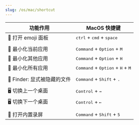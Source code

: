 ```yaml
---
slug: /os/mac/shortcut
---
```





| 功能作用          | MacOS 快捷键                                          |
| ----------------- | ----------------------------------------------------- |
| 🎨 打开 emoji 面板 | <kbd>ctrl</kbd> + <kbd>cmd</kbd> + <kbd>space</kbd>   |
|                   |                                                       |
| 🙈 最小化当前应用    | <kbd>Command</kbd> + <kbd>Option</kbd> + <kbd>M</kbd>                     |
| 🙈 最小化其他应用    | <kbd>Command</kbd> + <kbd>Option</kbd> + <kbd>H</kbd> |
| 🙈 最小化所有应用    | <kbd>Command</kbd> + <kbd>Option</kbd> + <kbd>H</kbd>  + <kbd>M</kbd> |
|                   |                                                       |
| 📁 Finder: 显式被隐藏的文件 |  <kbd>Command</kbd> + <kbd>Shift</kbd> + <kbd>.</kbd>               |
|  |  |
| 🖥️ 切换上一个桌面 | <kbd>Control</kbd> + <kbd>→</kbd> |
| 🖥️ 切换下一个桌面 | <kbd>Control</kbd> + <kbd>←</kbd> |
| | |
| 💽 打开内置录屏 |  <kbd>Command</kbd> + <kbd>Shift</kbd> + <kbd>5</kbd> |
